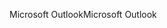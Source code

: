 <span data-ttu-id="c249b-101">Microsoft Outlook</span><span class="sxs-lookup"><span data-stu-id="c249b-101">Microsoft Outlook</span></span>